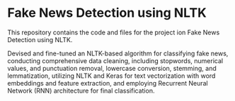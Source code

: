# Fake News Detection using NLTK
This repository contains the code and files for the project ion Fake News Detection using NLTK.

Devised and fine-tuned an NLTK-based algorithm for classifying fake news, conducting comprehensive data cleaning, including stopwords, numerical values, and punctuation removal, lowercase conversion, stemming, and lemmatization, utilizing NLTK and Keras for text vectorization with word embeddings and feature extraction, and employing Recurrent Neural Network (RNN) architecture for final classification.
